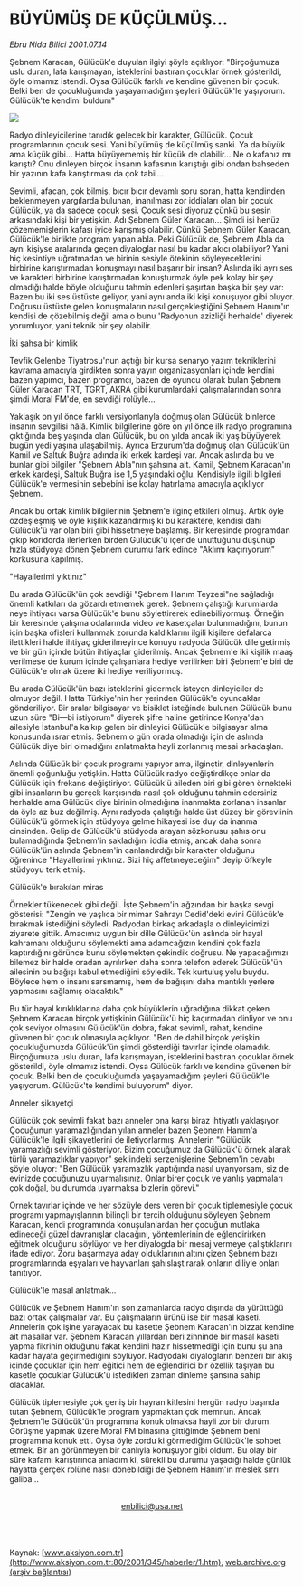 # BÜYÜMÜŞ DE KÜÇÜLMÜŞ...

*Ebru Nida Bilici 2001.07.14*

<div>
 <p class="spot">
  Şebnem Karacan, Gülücük'e  duyulan ilgiyi şöyle açıklıyor:  "Birçoğumuza uslu duran, lafa  karışmayan, isteklerini bastıran  çocuklar örnek gösterildi, öyle  olmamız istendi. Oysa Gülücük  farklı ve kendine güvenen bir  çocuk. Belki ben de  çocukluğumda yaşayamadığım  şeyleri Gülücük'le yaşıyorum.  Gülücük'te kendimi buldum"
 </p>
 <p class="metin">
 </p>
 <img border="0" src="/web/20020425035655im_/http://www.aksiyon.com.tr/2001/345/resimler/buyumus.jpg"/>
 <p class="metin">
  Radyo dinleyicilerine tanıdık gelecek bir karakter, Gülücük. Çocuk programlarının çocuk sesi. Yani büyümüş de küçülmüş sanki. Ya da büyük ama küçük gibi... Hatta büyüyememiş bir küçük de olabilir... Ne o kafanız mı karıştı? Onu dinleyen birçok insanın kafasının karıştığı gibi ondan bahseden bir yazının kafa karıştırması da çok tabii...
 </p>
 <p class="metin">
  Sevimli, afacan, çok bilmiş, bıcır bıcır devamlı soru soran, hatta kendinden beklenmeyen yargılarda bulunan, inanılması zor iddiaları olan bir çocuk Gülücük, ya da sadece çocuk sesi. Çocuk sesi diyoruz çünkü bu sesin arkasındaki kişi bir yetişkin. Adı Şebnem Güler Karacan... Şimdi işi henüz çözememişlerin kafası iyice karışmış olabilir. Çünkü Şebnem Güler Karacan, Gülücük'le birlikte program yapan abla. Peki Gülücük de, Şebnem Abla da aynı kişiyse aralarında geçen diyaloglar nasıl bu kadar akıcı olabiliyor? Yani hiç kesintiye uğratmadan ve birinin sesiyle ötekinin söyleyeceklerini birbirine karıştırmadan konuşmayı nasıl başarır bir insan? Aslında iki ayrı ses ve karakteri birbirine karıştırmadan konuşturmak öyle pek kolay bir şey olmadığı halde böyle olduğunu tahmin edenleri şaşırtan başka bir şey var: Bazen bu iki ses üstüste geliyor, yani aynı anda iki kişi konuşuyor gibi oluyor. Doğrusu üstüste gelen konuşmaların nasıl gerçekleştiğini Şebnem Hanım'ın kendisi de çözebilmiş değil ama o bunu 'Radyonun azizliği herhalde' diyerek yorumluyor, yani teknik bir şey olabilir.
 </p>
 <p class="metin">
  İki şahsa bir kimlik
 </p>
 <p class="metin">
  Tevfik Gelenbe Tiyatrosu'nun açtığı bir kursa senaryo yazım tekniklerini kavrama amacıyla girdikten sonra yayın organizasyonları içinde kendini bazen yapımcı, bazen programcı, bazen de oyuncu olarak bulan Şebnem Güler Karacan TRT, TGRT, AKRA gibi kurumlardaki çalışmalarından sonra şimdi Moral FM'de, en sevdiği rolüyle...
 </p>
 <p class="metin">
  Yaklaşık on yıl önce farklı versiyonlarıyla doğmuş olan Gülücük binlerce insanın sevgilisi hâlâ. Kimlik bilgilerine göre on yıl önce ilk radyo programına çıktığında beş yaşında olan Gülücük, bu on yılda ancak iki yaş büyüyerek bugün yedi yaşına ulaşabilmiş. Ayrıca Erzurum'da doğmuş olan Gülücük'ün Kamil ve Saltuk Buğra adında iki erkek kardeşi var. Ancak aslında bu ve bunlar gibi bilgiler "Şebnem Abla"nın şahsına ait. Kamil, Şebnem Karacan'ın erkek kardeşi, Saltuk Buğra ise 1,5 yaşındaki oğlu. Kendisiyle ilgili bilgileri Gülücük'e vermesinin sebebini ise kolay hatırlama amacıyla açıklıyor Şebnem.
 </p>
 <p class="metin">
  Ancak bu ortak kimlik bilgilerinin  Şebnem'e  ilginç etkileri olmuş. Artık öyle özdeşleşmiş ve öyle kişilik kazandırmış ki bu karaktere, kendisi dahi Gülücük'ü var olan biri gibi hissetmeye başlamış. Bir keresinde programdan çıkıp koridorda ilerlerken birden Gülücük'ü içeride unuttuğunu düşünüp hızla stüdyoya dönen Şebnem durumu   fark edince "Aklımı kaçırıyorum" korkusuna kapılmış.
 </p>
 <p class="metin">
  "Hayallerimi yıktınız"
 </p>
 <p class="metin">
  Bu arada Gülücük'ün çok sevdiği "Şebnem Hanım Teyzesi"ne sağladığı önemli katkıları da gözardı etmemek gerek. Şebnem  çalıştığı kurumlarda neye ihtiyacı varsa Gülücük'e bunu söylettirerek edinebiliyormuş. Örneğin bir keresinde çalışma odalarında video ve kasetçalar bulunmadığını, bunun için başka ofisleri kullanmak zorunda kaldıklarını ilgili kişilere defalarca ilettikleri halde ihtiyaç giderilmeyince konuyu radyoda Gülücük dile getirmiş ve bir gün içinde bütün ihtiyaçlar giderilmiş. Ancak Şebnem'e iki kişilik maaş verilmese de kurum içinde çalışanlara hediye verilirken biri Şebnem'e biri de Gülücük'e olmak üzere iki hediye veriliyormuş.
 </p>
 <p class="metin">
  Bu arada Gülücük'ün bazı isteklerini gidermek isteyen dinleyiciler de olmuyor değil. Hatta Türkiye'nin her yerinden Gülücük'e oyuncaklar gönderiliyor. Bir aralar bilgisayar ve bisiklet isteğinde bulunan Gülücük bunu uzun süre "Bi—bi istiyorum" diyerek şifre haline getirince Konya'dan ailesiyle İstanbul'a kalkıp gelen bir dinleyici Gülücük'e bilgisayar alma konusunda ısrar etmiş. Şebnem o gün orada olmadığı için de aslında Gülücük diye biri olmadığını anlatmakta hayli zorlanmış  mesai arkadaşları.
 </p>
 <p class="metin">
  Aslında Gülücük bir çocuk programı yapıyor ama, ilginçtir, dinleyenlerin önemli çoğunluğu yetişkin. Hatta Gülücük radyo değiştirdikçe onlar da Gülücük için frekans değiştiriyor. Gülücük'ü aileden biri gibi gören örnekteki gibi insanların bu gerçek karşısında nasıl şok olduğunu tahmin edersiniz herhalde ama Gülücük diye birinin olmadığına inanmakta zorlanan insanlar da öyle az buz değilmiş. Aynı radyoda çalıştığı halde üst düzey bir görevlinin Gülücük'ü görmek için stüdyoya gelme hikayesi ise duy da inanma cinsinden. Gelip de Gülücük'ü stüdyoda arayan sözkonusu şahıs onu bulamadığında Şebnem'in sakladığını iddia etmiş, ancak daha sonra Gülücük'ün aslında Şebnem'in canlandırdığı bir karakter olduğunu öğrenince "Hayallerimi yıktınız. Sizi hiç affetmeyeceğim" deyip öfkeyle stüdyoyu terk etmiş.
 </p>
 <p class="metin">
  Gülücük'e bırakılan miras
 </p>
 <p class="metin">
  Örnekler tükenecek gibi değil. İşte Şebnem'in ağzından bir başka sevgi gösterisi: "Zengin ve yaşlıca bir mimar Sahrayı Cedid'deki evini Gülücük'e bırakmak istediğini söyledi. Radyodan birkaç arkadaşla o dinleyicimizi ziyarete gittik. Amacımız uygun bir dille Gülücük'ün aslında bir hayal kahramanı olduğunu söylemekti ama adamcağızın kendini çok fazla kaptırdığını görünce bunu söylemekten çekindik doğrusu. Ne yapacağımızı bilemez bir halde oradan ayrılırken daha sonra telefon ederek Gülücük'ün ailesinin bu bağışı kabul etmediğini söyledik. Tek kurtuluş yolu buydu. Böylece hem o insanı sarsmamış, hem de bağışını daha mantıklı yerlere yapmasını sağlamış olacaktık."
 </p>
 <p class="metin">
  Bu tür hayal kırıklıklarına daha çok büyüklerin uğradığına dikkat çeken Şebnem Karacan birçok yetişkinin Gülücük'ü hiç kaçırmadan dinliyor ve onu çok seviyor olmasını Gülücük'ün dobra, fakat sevimli, rahat, kendine güvenen bir çocuk olmasıyla açıklıyor. "Ben de dahil birçok yetişkin çocukluğumuzda Gülücük'ün şimdi gösterdiği tavırlar içinde olamadık. Birçoğumuza uslu duran, lafa karışmayan, isteklerini bastıran çocuklar örnek gösterildi, öyle olmamız istendi. Oysa Gülücük farklı ve kendine güvenen bir çocuk. Belki ben de çocukluğumda yaşayamadığım şeyleri Gülücük'le yaşıyorum. Gülücük'te kendimi buluyorum" diyor.
 </p>
 <p class="metin">
  Anneler şikayetçi
 </p>
 <p class="metin">
  Gülücük çok sevimli fakat bazı anneler ona karşı biraz ihtiyatlı yaklaşıyor. Çocuğunun yaramazlığından yılan anneler bazen Şebnem Hanım'a Gülücük'le ilgili şikayetlerini de iletiyorlarmış. Annelerin "Gülücük yaramazlığı sevimli gösteriyor. Bizim çocuğumuz da Gülücük'ü örnek alarak türlü yaramazlıklar yapıyor" şeklindeki serzenişlerine Şebnem'in cevabı şöyle oluyor: "Ben Gülücük yaramazlık yaptığında nasıl uyarıyorsam, siz de evinizde çocuğunuzu uyarmalısınız. Onlar birer çocuk ve yanlış yapmaları çok doğal, bu durumda uyarmaksa bizlerin görevi."
 </p>
 <p class="metin">
  Örnek tavırlar içinde ve her sözüyle ders veren bir çocuk tiplemesiyle çocuk programı yapmayışlarının bilinçli bir tercih olduğunu söyleyen Şebnem Karacan, kendi programında konuşulanlardan her çocuğun mutlaka edineceği güzel davranışlar olacağını, yöntemlerinin de eğlendirirken eğitmek olduğunu söylüyor ve her diyalogda bir mesaj vermeye çalıştıklarını ifade ediyor. Zoru başarmaya aday olduklarının altını çizen Şebnem bazı programlarında eşyaları ve hayvanları şahıslaştırarak onların diliyle onları tanıtıyor.
 </p>
 <p class="metin">
  Gülücük'le masal anlatmak...
 </p>
 <p class="metin">
  Gülücük ve Şebnem Hanım'ın son zamanlarda radyo dışında da yürüttüğü bazı ortak çalışmalar var. Bu çalışmaların ürünü ise bir masal kaseti. Annelerin çok işine yarayacak bu kasette Şebnem Karacan'ın bizzat kendine ait masallar var. Şebnem Karacan yıllardan beri zihninde bir masal kaseti yapma fikrinin olduğunu fakat kendini hazır hissetmediği için bunu şu ana kadar hayata geçirmediğini söylüyor. Radyodaki diyalogların benzeri bir akış içinde çocuklar için hem eğitici hem de eğlendirici bir özellik taşıyan bu kasetle çocuklar Gülücük'ü istedikleri zaman dinleme şansına sahip olacaklar.
 </p>
 <p class="metin">
  Gülücük tiplemesiyle çok geniş bir hayran kitlesini hergün radyo başında tutan Şebnem, Gülücük'le program yapmaktan çok memnun. Ancak Şebnem'le Gülücük'ün programına konuk olmaksa hayli zor bir durum. Görüşme yapmak üzere Moral FM binasına gittiğimde Şebnem beni programına konuk etti. Oysa öyle zordu ki görmediğim Gülücük'le sohbet etmek. Bir an görünmeyen bir canlıyla konuşuyor gibi oldum. Bu olay bir süre kafamı karıştırınca anladım ki, sürekli bu durumu yaşadığı halde günlük hayatta gerçek rolüne nasıl dönebildiği de Şebnem Hanım'ın meslek sırrı galiba...
 </p>
 <br/>
 <center>
  <a class="anaorta" href="http://web.archive.org/web/20020425035655/mailto:enbilici@usa.net">
   enbilici@usa.net
  </a>
 </center>
 <br/>
 <br/>
 <br/>
</div>

Kaynak: [www.aksiyon.com.tr](http://www.aksiyon.com.tr:80/2001/345/haberler/1.htm), [web.archive.org (arşiv bağlantısı)](http://web.archive.org/web/20020425035655/http://www.aksiyon.com.tr:80/2001/345/haberler/1.htm)

